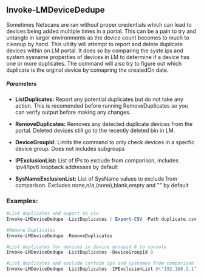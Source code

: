 ## Invoke-LMDeviceDedupe

Sometimes Netscans are ran without proper credentials which can lead to devices being added multiple times in a portal. This can be a pain to try and untangle in larger environments as the device count becomes to much to cleanup by hand. This utility will attempt to report and delete duplicate devices within on LM portal. It does so by comparing the syste.ips and system.sysname properties of devices in LM to determine if a device has one or more duplicates. The command will also try to figure out which duplicate is the orginal device by comapring the createdOn date.

##### Parameters

- **ListDuplicates:** Report any potential duplicates but do not take any action. This is recomended before running RemoveDuplicates so you can verify output before making any changes.

- **RemoveDuplicates:** Removes any detected duplicate devices from the portal. Deleted devices still go to the recently deleted bin in LM.

- **DeviceGroupId:** Limits the command to only check devices in a specfic device group. Does not includes subgroups

- **IPExclusionList:** List of IPs to exclude from comparison, includes Ipv4/Ipv6 loopback addresses by default

- **SysNameExclusionList:** List of SysName values to exclude from comparison. Excludes none,n/a,(none),blank,empty and "" by default

### Examples:

```powershell
#List duplicates and export to csv
Invoke-LMDeviceDedupe -ListDuplicates | Export-CSV -Path duplicate.csv -NoTypeInformation

#Remove Duplicates
Invoke-LMDeviceDedupe -RemoveDuplicates

#List duplicates for devices in device groupid 8 to console
Invoke-LMDeviceDedupe -ListDuplicates -DeviceGroupId 8

#List duplicates and exclude certain ips and sysnames from comparison
Invoke-LMDeviceDedupe -ListDuplicates -IPExclusionList @("192.168.1.1","1.1.1.1") SysNameExclusionList @("server-name")
```
